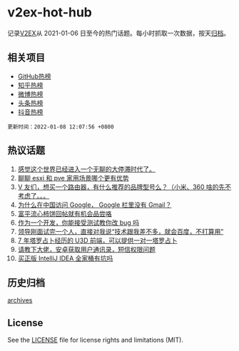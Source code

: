 # v2ex-hot-hub

 记录[V2EX](https://www.v2ex.com/)从 2021-01-06 日至今的热门话题。每小时抓取一次数据，按天[归档](archives)。
 
 ## 相关项目

- [GitHub热榜](https://github.com/lonnyzhang423/github-hot-hub)
- [知乎热榜](https://github.com/lonnyzhang423/zhihu-hot-hub)
- [微博热榜](https://github.com/lonnyzhang423/weibo-hot-hub)
- [头条热榜](https://github.com/lonnyzhang423/toutiao-hot-hub)
- [抖音热榜](https://github.com/lonnyzhang423/douyin-hot-hub)


 `更新时间：2022-01-08 12:07:56 +0800`

## 热议话题

1. [感觉这个世界已经进入一个无聊的大停滞时代了。](https://www.v2ex.com/t/826801)
1. [聊聊 esxi 和 pve 家用场景哪个更有优势](https://www.v2ex.com/t/826802)
1. [V 友们，想买一个路由器，有什么推荐的品牌型号么？（小米、360 啥的先不考虑了。。。](https://www.v2ex.com/t/826813)
1. [为什么在中国访问 Google， Google 栏里没有 Gmail？](https://www.v2ex.com/t/826929)
1. [富平流心柿饼回帖就有机会品尝咯](https://www.v2ex.com/t/826793)
1. [作为一个开发，你能接受测试教你改 bug 吗](https://www.v2ex.com/t/826909)
1. [领导刚面试完一个人，直接对我说“技术跟我差不多，就会百度，不打算用”](https://www.v2ex.com/t/826861)
1. [7 年塔罗占卜经历的 U3D 前端，可以提供一对一塔罗占卜](https://www.v2ex.com/t/826948)
1. [请教下大佬，安卓获取用户通讯录，短信权限问题](https://www.v2ex.com/t/826804)
1. [买正版 IntelliJ IDEA 全家桶有坑吗](https://www.v2ex.com/t/826908)

## 历史归档

[archives](archives)

## License

See the [LICENSE](LICENSE) file for license rights and limitations (MIT).
